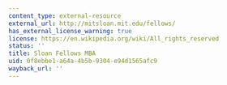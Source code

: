 ```yaml
---
content_type: external-resource
external_url: http://mitsloan.mit.edu/fellows/
has_external_license_warning: true
license: https://en.wikipedia.org/wiki/All_rights_reserved
status: ''
title: Sloan Fellows MBA
uid: 0f8ebbe1-a64a-4b5b-9304-e94d1565afc9
wayback_url: ''
---
```

